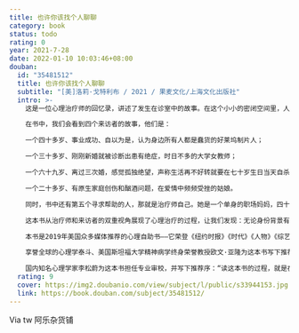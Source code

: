 ```yaml
---
title: 也许你该找个人聊聊
category: book
status: todo
rating: 0
year: 2021-7-28
date: 2022-01-10 10:03:46+08:00
douban:
  id: "35481512"
  title: 也许你该找个人聊聊
  subtitle: "[美]洛莉·戈特利布 / 2021 / 果麦文化/上海文化出版社"
  intro: >-
    这是一位心理治疗师的回忆录，讲述了发生在诊室中的故事。在这个小小的密闭空间里，人们会展现出最真实、最脆弱的一面；也是在这里，人们获得了陪伴和倾听，也获得了宝贵的觉察、成长与改变。

    在书中，我们会看到四个来访者的故事，他们是：

    一个四十多岁、事业成功、自以为是，认为身边所有人都是蠢货的好莱坞制片人；

    一个三十多岁、刚刚新婚就被诊断出患有绝症，时日不多的大学女教师；

    一个六十九岁、离过三次婚，感觉孤独绝望，声称生活再不好转就要在七十岁生日当天自杀的老太太；

    一个二十多岁、有原生家庭创伤和酗酒问题，在爱情中频频受挫的姑娘。

    同时，书中还有第五个寻求帮助的人，那就是治疗师自己。她是一个单身的职场妈妈，四十多岁时遭遇失恋，几乎崩溃。有朋友对她说“或许你该找个人聊聊”，于是她也给自己找了一位心理治疗师。当她切换到来访者的位置，坐到另一位心理治疗师的沙发上诉说自己内心的脆弱与悲伤，就更能感受到心理治疗为何具有治愈和改变的力量。

    这本书从治疗师和来访者的双重视角展现了心理治疗的过程，让我们发现：无论身份背景有多相异，人类面对的烦恼其实都相通——爱与被爱、遗憾、选择、控制、不确定、死亡，这些都是我们身而为人必须共同学习面对的议题。我们在现实生活中所遭遇的切肤之痛和生命困境，都能在这本书中得到共鸣、找到希望。

    本书是2019年美国众多媒体推荐的心理自助书——它荣登《纽约时报》《时代》《人物》《综艺》等媒体年度必读书榜单，是美国亚马逊当年度销售TOP10图书、哈佛商学院年度推荐图书，它的有声书版本也是当年Audible非虚构类有声书第一名。刚上市一个月，这本书就冲上了美国亚马逊图书总榜TOP100和《纽约时报》畅销榜；出版两年来，已经在全球授权了四十多个语言版本，总销量超过七十万册，并且正在拍摄电视连续剧，由曾出演《绝望主妇》的知名演员伊娃·朗格利亚担纲主演。

    享誉全球的心理学泰斗、美国斯坦福大学精神病学终身荣誉教授欧文·亚隆为这本书写下推荐语：“我读心理治疗的书超过半个世纪了，但从来没见过这样的书：这么大胆、这么直白、这么多好故事，又这么深刻而引人入胜。”

    国内知名心理学家李松蔚为这本书担任专业审校，并写下推荐序：“读这本书的过程，就是在灵魂的方寸之地一寸寸探索。越往下，越是晦暗幽深，于无声处听惊雷。”
  rating: 9
  cover: https://img2.doubanio.com/view/subject/l/public/s33944153.jpg
  link: https://book.douban.com/subject/35481512/
---
```


Via tw 阿乐杂货铺
